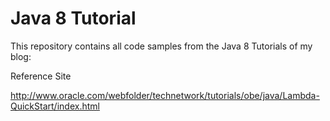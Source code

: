 Java 8 Tutorial
==============

This repository contains all code samples from the Java 8 Tutorials of my blog:

Reference Site

http://www.oracle.com/webfolder/technetwork/tutorials/obe/java/Lambda-QuickStart/index.html
